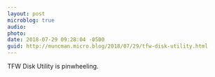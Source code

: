 ```yaml
---
layout: post
microblog: true
audio: 
photo: 
date: 2018-07-29 09:28:04 -0500
guid: http://muncman.micro.blog/2018/07/29/tfw-disk-utility.html
---
```

TFW Disk Utility is pinwheeling. 
